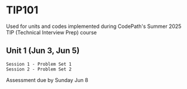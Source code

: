 # TIP101

Used for units and codes implemented during CodePath's Summer 2025 TIP (Technical Interview Prep) course

## Unit 1 (Jun 3, Jun 5)
	Session 1 - Problem Set 1
	Session 2 - Problem Set 2
Assessment due by Sunday Jun 8

